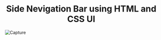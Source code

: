 <h1 align="center">Side Nevigation Bar using HTML and CSS UI</h1>

![Capture](https://user-images.githubusercontent.com/78317220/193205999-e0b287bc-a6f1-4180-b054-a93b1111d5af.PNG)


